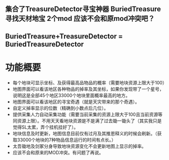 ﻿## 集合了TreasureDetector寻宝神器  BuriedTreasure寻找天材地宝  2个mod 应该不会和原mod冲突吧？
## BuriedTreasure+TreasureDetector = BuriedTreasureDetector

# 功能概要
* 每个地块可显示坐标、及获得最高品物品的概率（需要地块资源上限大于100）
* 地图界面可以看该地区各种物品的掉率及其坐标，如果你发现带了一个星号，说明这是全部45个地区33000个地块里面概率最高的地方。
* 地图界面可以看该地区的寻宝奇遇（就是天灾带来的那个奇遇）。
* 自定义掉率显示的位数（精确到小数点后几位）。
* 提供采集人力自动采集功能（需要当前采集的资源上限大于100且当前资源等同资源上限）。不用天天看地块资源是不是满了过去锄一锄头了（其实我只是觉得SL太累，弄个挂机挂好了）。
* 地块信息及时更新，地图信息目前仅有过月及其推恩释义的时候会刷新。（获取33000个地块的7种物品信息运行的时间有点长。）
* 太吾锄地及剑冢分身导致地块资源变化不会更新地图上显示的掉率。
* 应该不会和原来的MOD冲突。有问题了再说。